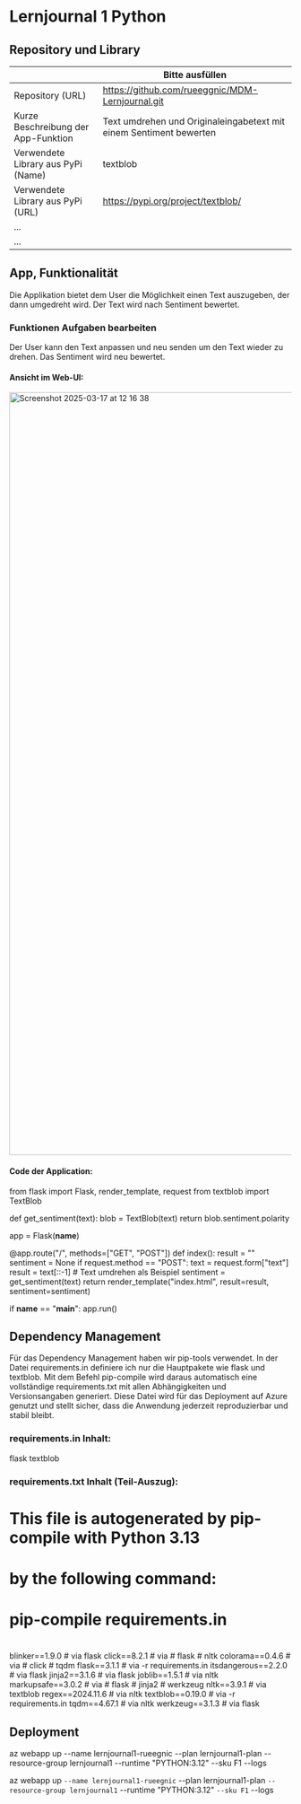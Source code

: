 ﻿# Lernjournal 1 Python

## Repository und Library

| | Bitte ausfüllen |
| -------- | ------- |
| Repository (URL)  | https://github.com/rueeggnic/MDM-Lernjournal.git
| Kurze Beschreibung der App-Funktion | Text umdrehen und Originaleingabetext mit einem Sentiment bewerten |
| Verwendete Library aus PyPi (Name) | textblob |
| Verwendete Library aus PyPi (URL) | https://pypi.org/project/textblob/|
| ... | |
| ... | |

## App, Funktionalität
Die Applikation bietet dem User die Möglichkeit einen Text auszugeben, der dann umgedreht wird. Der Text wird nach Sentiment bewertet.

### Funktionen Aufgaben bearbeiten
Der User kann den Text anpassen und neu senden um den Text wieder zu drehen. Das Sentiment wird neu bewertet.

#### Ansicht im Web-UI:

<img width="1360" alt="Screenshot 2025-03-17 at 12 16 38" src="https://github.com/user-attachments/assets/9a8971b8-146b-4948-902d-eb6cad1d2080" />

#### Code der Application:

from flask import Flask, render_template, request
from textblob import TextBlob

def get_sentiment(text):
    blob = TextBlob(text)
    return blob.sentiment.polarity

app = Flask(__name__)

@app.route("/", methods=["GET", "POST"])
def index():
    result = ""
    sentiment = None
    if request.method == "POST":
        text = request.form["text"]
        result = text[::-1]  # Text umdrehen als Beispiel
        sentiment = get_sentiment(text)
    return render_template("index.html", result=result, sentiment=sentiment)

if __name__ == "__main__":
    app.run()

## Dependency Management

Für das Dependency Management haben wir pip-tools verwendet. In der Datei requirements.in definiere ich nur die Hauptpakete wie flask und textblob. Mit dem Befehl pip-compile wird daraus automatisch eine vollständige requirements.txt mit allen Abhängigkeiten und Versionsangaben generiert. Diese Datei wird für das Deployment auf Azure genutzt und stellt sicher, dass die Anwendung jederzeit reproduzierbar und stabil bleibt.

### requirements.in Inhalt:

flask
textblob

### requirements.txt Inhalt (Teil-Auszug):

#
# This file is autogenerated by pip-compile with Python 3.13
# by the following command:
#
#    pip-compile requirements.in
#
blinker==1.9.0
    # via flask
click==8.2.1
    # via
    #   flask
    #   nltk
colorama==0.4.6
    # via
    #   click
    #   tqdm
flask==3.1.1
    # via -r requirements.in
itsdangerous==2.2.0
    # via flask
jinja2==3.1.6
    # via flask
joblib==1.5.1
    # via nltk
markupsafe==3.0.2
    # via
    #   flask
    #   jinja2
    #   werkzeug
nltk==3.9.1
    # via textblob
regex==2024.11.6
    # via nltk
textblob==0.19.0
    # via -r requirements.in
tqdm==4.67.1
    # via nltk
werkzeug==3.1.3
    # via flask


## Deployment

az webapp up --name lernjournal1-rueegnic --plan lernjournal1-plan --resource-group lernjournal1 --runtime "PYTHON:3.12" --sku F1 --logs


az webapp up `
  --name lernjournal1-rueegnic `
  --plan lernjournal1-plan `
  --resource-group lernjournal1 `
  --runtime "PYTHON:3.12" `
  --sku F1 `
  --logs

